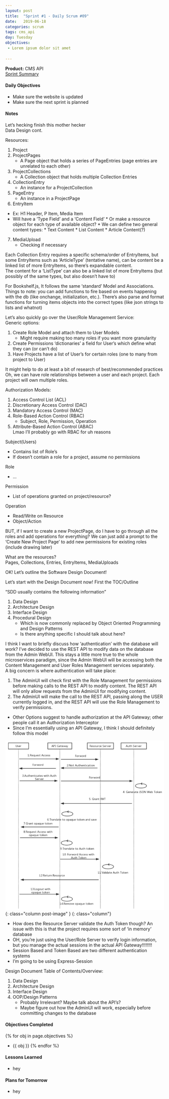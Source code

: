 ```yaml
---
layout: post
title:  "Sprint #1 - Daily Scrum #09"
date:   2019-06-18
categories: scrum
tags: cms_api
day: Tuesday
objectives:
 - Lorem ipsum dolor sit amet

---
```



<b>Product:</b> CMS API  
[Sprint Summary](/blog/projects/cms-sprint-1)

#### Daily Objectives
* Make sure the website is updated
* Make sure the next sprint is planned

#### Notes
Let’s hecking finish this mother hecker  
Data Design cont.

Resources:
1. Project
2. ProjectPages
	* A Page object that holds a series of PageEntries (page entries are unrelated to each other)
3. ProjectCollections
	* A Collection object that holds multiple Collection Entries
4. CollectionEntry
	* An instance for a ProjectCollection
5. PageEntry
	* An instance in a ProjectPage
6. EntryItem
* Ex: H1 Header, P Item, Media Item
* Will have a ‘Type Field’ and a ‘Content Field’
		* Or make a resource object for each type of available object?
		* We can define two general content types:
			* Text Content
			* List Content
			* Article Content(?)
7. MediaUpload
	* Checking if necessary

Each Collection Entry requires a specific schema/order of EntryItems, but some EntryItems such as ‘ArticleType’ (tentative name), can be content be a linked list of more EntryItems, so there’s expandable content.  
The content for a ‘ListType’ can also be a linked list of more EntryItems (but possibly of the same types, but also doesn’t have to)

For Bookshelf.js, It follows the same ‘standard’ Model and Associations.  Things to note: you can add functions to fire based on events happening with the db (like onchange, initialization, etc.).  There’s also parse and format functions for turning items objects into the correct types (like json strings to lists and whatnot)

Let’s also quickly go over the User/Role Management Service:  
Generic options:
1. Create Role Model and attach them to User Models 
	* Might require making too many roles if you want more granularity
2. Create Permissions ‘dictionaries’ a field for User’s which define what they can (or can’t do)
3. Have Projects have a list of User’s for certain roles (one to many from project to User)

It might help to do at least a bit of research of best/recommended practices
Oh, we can have role relationships between a user and each project.  Each project will own multiple roles.  

Authorization Models:  
1. Access Control List (ACL)
2. Discretionary Access Control (DAC)
3. Mandatory Access Control (MAC)
4. Role-Based Action Control (RBAC)
	* Subject, Role, Permission, Operation
5. Attribute-Based Action Control (ABAC)  
Lmao I’ll probably go with RBAC for uh reasons

Subject(Users)
* Contains list of Role’s
* If doesn’t contain a role for a project, assume no permissions

Role
* ...

Permission
* List of operations granted on project/resource?

Operation
* Read/Write on Resource
* Object/Action

BUT, if I want to create a new ProjectPage, do I have to go through all the roles and add operations for everything?  We can just add a prompt to the ‘Create New Project Page’ to add new permissions for existing roles (include drawing later)  

What are the resources?  
Pages, Collections, Entries, EntryItems, MediaUploads

OK! Let’s outline the Software Design Document!

Let’s start with the Design Document now!  First the TOC/Outline

“SDD usually contains the following information”
1. Data Design
2. Architecture Design
3. Interface Design
4. Procedural Design
	* Which is now commonly replaced by Object Oriented Programming and Design Patterns
	* Is there anything specific I should talk about here?

I think I want to briefly discuss how ‘authentication’ with the database will work?  I’ve decided to use the REST API to modify data on the database from the Admin WebUI.  This stays a little more true to the whole microservices paradigm, since the Admin WebUI will be accessing both the Content Management and User Roles Management services separately.  
A big concern is where authentication will take place:
1. The AdminUI will check first with the Role Management for permissions before making calls to the REST API to modify content.  The REST API will only allow requests from the AdminUI for modifying content.
2. The AdminUI will make the call to the REST API, passing along the USER currently logged in, and the REST API will use the Role Management to verify permissions.
* Other Options suggest to handle authorization at the API Gateway; other people call it an Authorization Interceptor
* Since I’m essentially using an API Gateway, I think I should definitely follow this model

![chart](/assets/scrum/sprint1day9image1.png){: class="column post-image" }
{: class="column"}

* How does the Resource Server validate the Auth Token though? An issue with this is that the project requires some sort of ‘in memory’ database
* OH, you’re just using the User/Role Server to verify login information, but you manage the actual sessions in the actual API Gateway!!!!!!!!
* Session Based and Token Based are two different authentication systems
* I’m going to be using Express-Session

Design Document Table of Contents/Overview:  
1. Data Design
2. Architecture Design
3. Interface Design
4. OOP/Design Patterns
	* Probably Irrelevant? Maybe talk about the API’s?
	* Maybe figure out how the AdminUI will work, especially before committing changes to the database


#### Objectives Completed
{% for obj in page.objectives %}
* {{ obj }}
{% endfor %}

#### Lessons Learned
* hey

#### Plans for Tomorrow
* hey